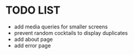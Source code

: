 # TODO LIST

- add media queries for smaller screens
- prevent random cocktails to display duplicates
- add about page
- add error page
